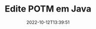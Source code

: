 ---
############################# Static ############################
layout: "auto-gen-editor"
date: 2022-10-12T13:39:51
draft: false
otherformats: doc docx docm dotx xls xlsx xlsm ppt pptx pptm mobi epub html mhtml txt xml csv pdf xps msg

############################# Head ############################
head_title: "Editor POTM — Edite POTM em Java"
head_description: "Como editar POTM em Java usando algumas linhas de código? Use as APIs de processamento de documentos do GroupDocs para editar, atualizar e salvar mais de 30 formatos de arquivo."

############################# Header ############################
title: "Edite POTM em Java"
description: "Edição eficaz e robusta do POTM usando o GroupDocs.Editor do lado do servidor para APIs do Java, sem o uso de qualquer software como Microsoft ou Open Office."
bg_image: "https://cms.admin.containerize.com/templates/aspose/App_Themes/V3/images/bg/header1.png"
bg_overlay: false
button:
    enable: true
    icon: "fas fa-arrow-down"
    label: "Baixar Teste Gratuito"
    link: "https://downloads.groupdocs.com/editor/java"

############################# SubMenu ############################
submenu:
    enable: true

    left:
        img_alt: "GroupDocs.Editor for Java"
        image: "https://cms.admin.containerize.com/templates/groupdocs/images/product-logos/90x90-noborder/groupdocs-editor-java.png"
        product: "GroupDocs.Editor"
        platform: "Java"

    middle:
        button:

            # button loop
            - link: "https://apireference.groupdocs.com/editor/java"
              text: "Referência da API"

            # button loop
            - link: "https://github.com/groupdocs-editor"
              text: "Exemplos de código"

            # button loop
            - link: "https://products.groupdocs.app/editor/family"
              text: "Demonstrações ao vivo"

            # button loop
            - link: "https://purchase.groupdocs.com/pricing/editor/java"
              text: "Preços"

    right:
        link_download: "https://downloads.groupdocs.com/editor"
        link_learn: "https://docs.groupdocs.com/editor/java"
        link_buy: "https://purchase.groupdocs.com"

############################# About ############################
about:
    enable: true
    title: "Sobre a API GroupDocs.Editor for Java"
    content: |
        [GroupDocs.Editor for Java](/pt/editor/java/) API é a escolha certa para editar documentos e apresentações do Microsoft Word, Excel, PowerPoint, Open Office. GroupDocs.Editor é uma API independente que é adequada para sistemas do lado do servidor e back-end onde é necessário alto desempenho. Não depende de nenhum software como Microsoft ou Open Office.

############################# Steps ############################
steps:
    enable: true
    title_left: "Etapas para editar POTM em Java"
    content_left: |
        [GroupDocs.Editor for Java](/pt/editor/java/) fornece uma maneira fácil e direta para os desenvolvedores editarem os arquivos POTM usando algumas linhas de código.
        * Crie uma instância da classe `Editor` com caminho de arquivo obrigatório ou fluxo de bytes e classe opcional `PresentationLoadOptions` e carregue o arquivo POTM
        * Crie e defina a instância de classe `PresentationEditOptions` para o formato de arquivo POTM
        * Chame o método `Editor.Edit()` e obtenha o documento POTM em formato HTML que é facilmente editável com qualquer editor WYSIWYG.
        * Chame o método `Editor.Save()` e salve o arquivo POTM editado usando a classe `PresentationSaveOptions`

        
    title_right: "Requisitos de sistema"
    content_right: |
        Uma edição básica de documentos com APIs GroupDocs.Editor for Java pode ser feita implementando algumas etapas fáceis. Nossas APIs são suportadas em todas as principais plataformas e sistemas operacionais. Antes de executar o código abaixo, certifique-se de ter os seguintes pré-requisitos instalados em seu sistema.

        * Sistemas operacionais: Microsoft Windows, Linux, MacOS
        * Ambientes de desenvolvimento: NetBeans, IntelliJ IDEA, Eclipse
        * Estruturas: Java 7 (1.7) and above
        * Obtenha a versão mais recente do GroupDocs.Editor for Java baixada de [Maven](https://repository.groupdocs.com/editor/)
        
    code: |        
        ```java
        // Load the POTM file into Editor with the optional PresentationLoadOptions
        Editor editor = new Editor("source.potm", new PresentationLoadOptions());

        // Create and adjust the edit options
        PresentationEditOptions editOptions = new PresentationEditOptions();
        editOptions.setSlideNumber(1);//select a slide to edit

        // Open input POTM document for edit — obtain an intermediate document, that can be edited
        EditableDocument beforeEdit = editor.edit(editOptions);

        // Grab POTM document content and associated resources from editable document
        string content = beforeEdit.getEmbeddedHtml();

        // Send the content to WYSIWYG-editor, edit it there, and send edited content back to the server-side
        // This step simulates a such operation
        string updatedContent = content.replace("Title", "Edited Title");

        // Grab edited content and resources from WYSIWYG-editor and create a new EditableDocument instance from it
        EditableDocument afterEdit = EditableDocument.fromMarkup(updatedContent, null);

        // Create a save options and select a desired output format
        PresentationSaveOptions saveOptions = new PresentationSaveOptions(PresentationFormats.Potm);

        // Save edited POTM document to the file
        editor.save(afterEdit, "edited.potm", saveOptions);
        ```
        
############################# Demos ############################
demos:
    enable: true
    title: "POTM Editor de demonstrações ao vivo"
    content: |
        Edite POTM agora mesmo visitando o site [GroupDocs.Editor Live Demos](https://products.groupdocs.app/editor/family).
        A demonstração ao vivo tem os seguintes benefícios
        
############################# More Formats ############################
more_formats:
    enable: true
    title: "Outros editores suportados"
    content: |
        Você também pode editar outros formatos de arquivo. Por favor, veja a lista completa abaixo.


############################# Back to top ###############################
back_to_top:
    enable: true
---
